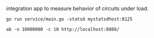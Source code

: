 integration app to measure behavior of circuits under load.

`go run service/main.go -statsd mystatsdhost:8125`

`ab -n 10000000 -c 10 http://localhost:8888/`